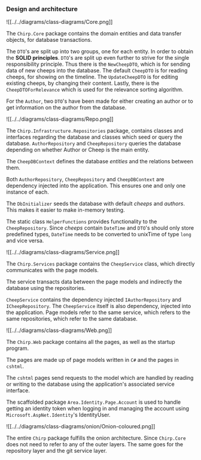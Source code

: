 <!-- %Illustrate the organization of your code base. That is, illustrate which layers exist in your (onion) architecture. Make sure to illustrate which part of your code is residing in which layer. -->

### Design and architecture

![[../../diagrams/class-diagrams/Core.png]]

The `Chirp.Core` package contains the domain entities and data transfer objects, for database transactions.

The `DTO`'s are split up into two groups, one for each entity.
In order to obtain the **SOLID principles**. `DTO`'s are split up even further to strive for the single responsibility principle. Thus there is the `NewCheepDTO`, which is for sending data of new cheeps into the database. The default `CheepDTO` is for reading cheeps, for showing on the timeline.
The `UpdateCheepDTO` is for editing existing cheeps, by changing their content.
Lastly, there is the `CheepDTOForRelevance` which is used for the relevance sorting algorithm.

For the `Author`, two `DTO`'s have been made for either creating an author or to get information on the author from the database. 


![[../../diagrams/class-diagrams/Repo.png]]

The `Chirp.Infrastructure.Repositories` package, contains classes and interfaces regarding the database and classes which seed or query the database.
`AuthorRepository` and `CheepRepository` queries the database depending on whether Author or Cheep is the main entity.

The `CheepDBContext` defines the database *entities* and the relations between them.

Both `AuthorRepository`, `CheepRepository` and `CheepDBContext` are dependency injected into the application.
This ensures one and only one instance of each.

The `DbInitializer` seeds the database with default *cheeps* and *authors*. This makes it easier to make in-memory testing.

The static class `HelperFunctions` provides functionality to the `CheepRepository`. Since *cheeps* contain `DateTime` and `DTO`'s should only store predefined types, `DateTime` needs to be converted to unixTime of type `long` and vice versa.

![[../../diagrams/class-diagrams/Service.png]]

The `Chirp.Services` package contains the `CheepService` class, which directly communicates with the page models.

The service transacts data between the page models and indirectly the database using the repositories.

`CheepService` contains the dependency injected `IAuthorRepository` and `ICheepRepository`.
The `CheepService` itself is also dependency, injected into the application. Page models refer to the same service, which refers to the same repositories, which refer to the same database.


![[../../diagrams/class-diagrams/Web.png]]

The `Chirp.Web` package contains all the pages, as well as the startup program.

The pages are made up of page models written in `C#` and the pages in `cshtml`.

The `cshtml` pages send requests to the model which are handled by reading or writing to the database using the application's associated service interface.

The scaffolded package `Area.Identity.Page.Account` is used to handle getting an identity token when logging in and managing the account using `Microsoft.AspNet.Identity`'s IdentityUser.

![[../../diagrams/class-diagrams/onion/Onion-coloured.png]]

The entire `Chirp` package fulfills the onion architecture. Since `Chirp.Core` does not need to refer to any of the outer layers. The same goes for the repository layer and the git service layer.





